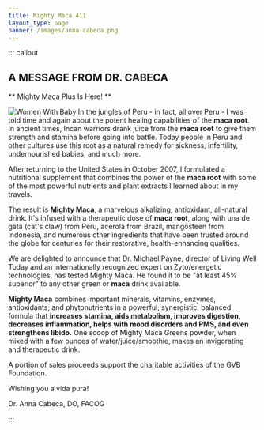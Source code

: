 ```yaml
---
title: Mighty Maca 411
layout_type: page
banner: /images/anna-cabeca.png
---
```



::: callout

## A MESSAGE FROM DR. CABECA

** Mighty Maca Plus Is Here! **


![Women With Baby](/images/baby.jpg) In the jungles of Peru - in fact, all over Peru - I was told time and again about the potent healing capabilities of the **maca root**. In ancient times, Incan warriors drank juice from the **maca root** to give them strength and stamina before going into battle. Today people in Peru and other cultures use this root as a natural remedy for sickness, infertility, undernourished babies, and much more.


After returning to the United States in October 2007, I formulated a nutritional supplement that combines the power of the **maca root** with some of the most powerful nutrients and plant extracts I learned about in my travels.

The result is **Mighty Maca**, a marvelous alkalizing, antioxidant, all-natural drink. It's infused with a therapeutic dose of **maca root**, along with una de gata (cat's claw) from Peru, acerola from Brazil, mangosteen from Indonesia, and numerous other ingredients that have been trusted around the globe for centuries for their restorative, health-enhancing qualities.

We are delighted to announce that Dr. Michael Payne, director of Living Well Today and an internationally recognized expert on Zyto/energetic technologies, has tested Mighty Maca. He found it to be "at least 45% superior" to any other green or **maca** drink available.

**Mighty Maca** combines important minerals, vitamins, enzymes, antioxidants, and phytonutrients in a powerful, synergistic, balanced formula that **increases stamina, aids metabolism, improves digestion, decreases inflammation, helps with mood disorders and PMS, and even strengthens libido.** One scoop of Mighty Maca Greens powder, when mixed with a few ounces of water/juice/smoothie, makes an invigorating and therapeutic drink.

A portion of sales proceeds support the charitable activities of the GVB Foundation.

Wishing you a vida pura!

Dr. Anna Cabeca, DO, FACOG

:::